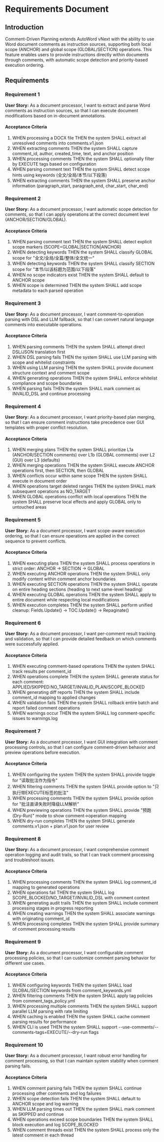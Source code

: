 # Requirements Document

## Introduction

Comment-Driven Planning extends AutoWord vNext with the ability to use Word document comments as instruction sources, supporting both local scope (ANCHOR) and global scope (GLOBAL/SECTION) operations. This feature enables users to provide instructions directly within documents through comments, with automatic scope detection and priority-based execution ordering.

## Requirements

### Requirement 1

**User Story:** As a document processor, I want to extract and parse Word comments as instruction sources, so that I can execute document modifications based on in-document annotations.

#### Acceptance Criteria

1. WHEN processing a DOCX file THEN the system SHALL extract all unresolved comments into comments.v1.json
2. WHEN extracting comments THEN the system SHALL capture comment_id, author, created_time, text, and anchor position
3. WHEN processing comments THEN the system SHALL optionally filter by EXECUTE tags based on configuration
4. WHEN parsing comment text THEN the system SHALL detect scope hints using keywords (全文/全局/本节/以下段落)
5. WHEN extracting comments THEN the system SHALL preserve anchor information (paragraph_start, paragraph_end, char_start, char_end)

### Requirement 2

**User Story:** As a document processor, I want automatic scope detection for comments, so that I can apply operations at the correct document level (ANCHOR/SECTION/GLOBAL).

#### Acceptance Criteria

1. WHEN parsing comment text THEN the system SHALL detect explicit scope markers (SCOPE=GLOBAL|SECTION|ANCHOR)
2. WHEN detecting keywords THEN the system SHALL classify GLOBAL scope for "全文/全局/全篇/整体/全文统一"
3. WHEN detecting keywords THEN the system SHALL classify SECTION scope for "本节/以该标题为范围/以下段落"
4. WHEN no scope indicators exist THEN the system SHALL default to ANCHOR scope
5. WHEN scope is determined THEN the system SHALL add scope metadata to each parsed operation

### Requirement 3

**User Story:** As a document processor, I want comment-to-operation parsing with DSL and LLM fallback, so that I can convert natural language comments into executable operations.

#### Acceptance Criteria

1. WHEN parsing comments THEN the system SHALL attempt direct DSL/JSON translation first
2. WHEN DSL parsing fails THEN the system SHALL use LLM parsing with scope and whitelist constraints
3. WHEN using LLM parsing THEN the system SHALL provide document structure context and comment scope
4. WHEN generating operations THEN the system SHALL enforce whitelist compliance and scope boundaries
5. WHEN parsing fails THEN the system SHALL mark comment as INVALID_DSL and continue processing

### Requirement 4

**User Story:** As a document processor, I want priority-based plan merging, so that I can ensure comment instructions take precedence over GUI templates with proper conflict resolution.

#### Acceptance Criteria

1. WHEN merging plans THEN the system SHALL prioritize L1a (ANCHOR/SECTION comments) over L1b (GLOBAL comments) over L2 (GUI) over L3 (defaults)
2. WHEN merging operations THEN the system SHALL execute ANCHOR operations first, then SECTION, then GLOBAL
3. WHEN conflicts occur within same scope THEN the system SHALL execute in document order
4. WHEN operations target deleted ranges THEN the system SHALL mark subsequent operations as NO_TARGET
5. WHEN GLOBAL operations conflict with local operations THEN the system SHALL preserve local effects and apply GLOBAL only to untouched areas

### Requirement 5

**User Story:** As a document processor, I want scope-aware execution ordering, so that I can ensure operations are applied in the correct sequence to prevent conflicts.

#### Acceptance Criteria

1. WHEN executing plans THEN the system SHALL process operations in strict order: ANCHOR → SECTION → GLOBAL
2. WHEN executing ANCHOR operations THEN the system SHALL only modify content within comment anchor boundaries
3. WHEN executing SECTION operations THEN the system SHALL operate on entire heading sections (heading to next same-level heading)
4. WHEN executing GLOBAL operations THEN the system SHALL apply to entire document while respecting local modifications
5. WHEN execution completes THEN the system SHALL perform unified cleanup: Fields.Update() → TOC.Update() → Repaginate()

### Requirement 6

**User Story:** As a document processor, I want per-comment result tracking and validation, so that I can provide detailed feedback on which comments were successfully applied.

#### Acceptance Criteria

1. WHEN executing comment-based operations THEN the system SHALL track results per comment_id
2. WHEN operations complete THEN the system SHALL generate status for each comment: APPLIED/SKIPPED:NO_TARGET/INVALID_PLAN/SCOPE_BLOCKED
3. WHEN generating diff reports THEN the system SHALL include comment_id mapping to applied changes
4. WHEN validation fails THEN the system SHALL rollback entire batch and report failed comment operations
5. WHEN warnings occur THEN the system SHALL log comment-specific issues to warnings.log

### Requirement 7

**User Story:** As a document processor, I want GUI integration with comment processing controls, so that I can configure comment-driven behavior and preview operations before execution.

#### Acceptance Criteria

1. WHEN configuring the system THEN the system SHALL provide toggle for "读取批注作为指令"
2. WHEN filtering comments THEN the system SHALL provide option to "只执行带EXECUTE标签的批注"
3. WHEN processing comments THEN the system SHALL provide option for "批注直译失败时降级LLM解析"
4. WHEN previewing operations THEN the system SHALL provide "预跑(Dry-Run)" mode to show comment→operation mapping
5. WHEN dry-run completes THEN the system SHALL generate comments.v1.json + plan.v1.json for user review

### Requirement 8

**User Story:** As a document processor, I want comprehensive comment operation logging and audit trails, so that I can track comment processing and troubleshoot issues.

#### Acceptance Criteria

1. WHEN processing comments THEN the system SHALL log comment_id mapping to generated operations
2. WHEN operations fail THEN the system SHALL log SCOPE_BLOCKED/NO_TARGET/INVALID_DSL with comment context
3. WHEN generating audit trails THEN the system SHALL include comment processing stages in progress reporting
4. WHEN creating warnings THEN the system SHALL associate warnings with originating comment_id
5. WHEN processing completes THEN the system SHALL provide summary of comment processing results

### Requirement 9

**User Story:** As a document processor, I want configurable comment processing policies, so that I can customize comment parsing behavior for different use cases.

#### Acceptance Criteria

1. WHEN configuring keywords THEN the system SHALL load GLOBAL/SECTION keywords from comment_keywords.yml
2. WHEN filtering comments THEN the system SHALL apply tag policies from comment_tags_policy.yml
3. WHEN processing multiple comments THEN the system SHALL support parallel LLM parsing with rate limiting
4. WHEN caching is enabled THEN the system SHALL cache comment parsing results for performance
5. WHEN CLI is used THEN the system SHALL support --use-comments/--comments-tags=EXECUTE/--dry-run flags

### Requirement 10

**User Story:** As a document processor, I want robust error handling for comment processing, so that I can maintain system stability when comment parsing fails.

#### Acceptance Criteria

1. WHEN comment parsing fails THEN the system SHALL continue processing other comments and log failures
2. WHEN scope detection fails THEN the system SHALL default to ANCHOR scope and log warning
3. WHEN LLM parsing times out THEN the system SHALL mark comment as SKIPPED and continue
4. WHEN operations exceed scope boundaries THEN the system SHALL block execution and log SCOPE_BLOCKED
5. WHEN comment threads exist THEN the system SHALL process only the latest comment in each thread